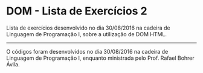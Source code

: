 # DOM - Lista de Exercícios 2

Lista de exercícios desenvolvido no dia 30/08/2016 na cadeira de Linguagem de Programação I, sobre a utilização de DOM HTML.

---

O códigos foram desenvolvidos no dia 30/08/2016 na cadeira de Linguagem de Programação I, enquanto ministrada pelo Prof. Rafael Bohrer Ávila.

